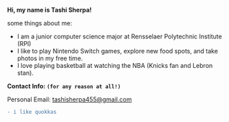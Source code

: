 **Hi, my name is Tashi Sherpa!**

some things about me:
 - I am a junior computer science major at Rensselaer Polytechnic Institute (RPI)
 - I like to play Nintendo Switch games, explore new food spots, and take photos in my free time.
 - I love playing basketball at watching the NBA (Knicks fan and Lebron stan).

**Contact Info: `(for any reason at all!)`**

Personal Email: tashisherpa455@gmail.com

```diff
- i like quokkas
```

<!---
TSherpa10/TSherpa10 is a ✨ special ✨ repository because its `README.md` (this file) appears on your GitHub profile.
You can click the Preview link to take a look at your changes.
--->
